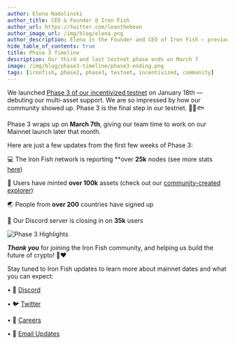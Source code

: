 ```yaml
---
author: Elena Nadolinski
author_title: CEO & Founder @ Iron Fish
author_url: https://twitter.com/leanthebean
author_image_url: /img/blog/elena.png
author_description: Elena is the Founder and CEO of Iron Fish — previously worked at Microsoft and Airbnb. Fell down the cryptocurrency rabbit hole in 2017. Really didn't want her insurance to know she eats pizza.
hide_table_of_contents: true
title: Phase 3 Timeline
description: Our third and last testnet phase ends on March 7
image: /img/blog/phase3-timeline/phase3-ending.png
tags: [ironfish, phase2, phase3, testnet, incentivized, community]
---
```


We launched [Phase 3 of our incentivized testnet](https://www.ironfish.network/blog/2023/01/18/phase3) on January 18th — debuting our multi-asset support. We are so impressed by how our community showed up. Phase 3 is the final step in our testnet. 🏃‍♀️🐟

Phase 3 wraps up on **March 7th**, giving our team time to work on our Mainnet launch later that month.

Here are just a few updates from the first few weeks of Phase 3:

💻 The Iron Fish network is reporting **over **25k** nodes (see more stats [here](https://stats.ironfish.network/?orgId=1))

🔨 Users have minted **over 100k** assets (check out our [community-created explorer](http://www.oreoscan.info/en/assets))

🌏 People from **over 200** countries have signed up

🤝 Our Discord server is closing in on **35k** users

![Phase 3 Highlights ](/img/blog/phase3-timeline/phase3-highlights.png)

***Thank you*** for joining the Iron Fish community, and helping us build the future of crypto! 🙏❤️



Stay tuned to Iron Fish updates to learn more about mainnet dates and what you can expect:


• 🎤 [Discord](https://discord.ironfish.network)

• 🐦 [Twitter](https://twitter.com/ironfishcrypto)

• 🚀 [Careers](https://ironfish.network/careers)

• 📧 [Email Updates](https://ironfish.network/#email-signup)
